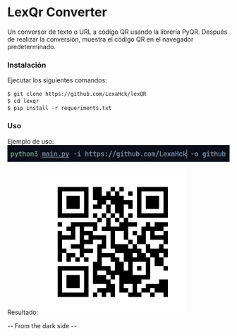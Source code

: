 
# LexQr Converter

Un conversor de texto o URL a código QR usando la librería PyQR. Después de realizar la conversión, muestra el código QR en el navegador predeterminado.

### Instalación

Ejecutar los siguientes comandos:
```
$ git clone https://github.com/LexaHck/lexQR
$ cd lexqr
$ pip install -r requeriments.txt
```

### Uso

Ejemplo de uso:
![ejemplo de uso](example.png)


Resultado:
![resultado](github.png)

-- From the dark side --
